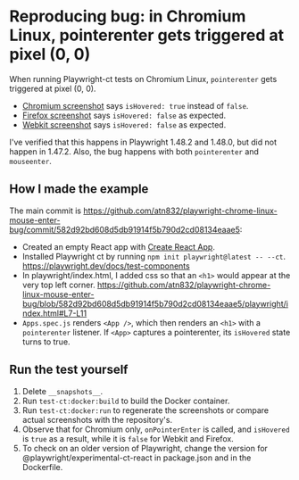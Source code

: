 # Reproducing bug: in Chromium Linux, pointerenter gets triggered at pixel (0, 0)

When running Playwright-ct tests on Chromium Linux, `pointerenter` gets triggered at pixel (0, 0).

- [Chromium screenshot](https://github.com/atn832/playwright-chrome-linux-mouse-enter-bug/blob/main/__snapshots__/src/App.spec.js-snapshots/mouse-enter-1-chromium-linux.png) says `isHovered: true` instead of `false`.
- [Firefox screenshot](https://github.com/atn832/playwright-chrome-linux-mouse-enter-bug/blob/main/__snapshots__/src/App.spec.js-snapshots/mouse-enter-1-firefox-linux.png) says `isHovered: false` as expected.
- [Webkit screenshot](https://github.com/atn832/playwright-chrome-linux-mouse-enter-bug/blob/main/__snapshots__/src/App.spec.js-snapshots/mouse-enter-1-webkit-linux.png) says `isHovered: false` as expected.

I've verified that this happens in Playwright 1.48.2 and 1.48.0, but did not happen in 1.47.2. Also, the bug happens with both `pointerenter` and `mouseenter`.

## How I made the example

The main commit is https://github.com/atn832/playwright-chrome-linux-mouse-enter-bug/commit/582d92bd608d5db91914f5b790d2cd08134eaae5:

- Created an empty React app with [Create React App](https://github.com/facebook/create-react-app).
- Installed Playwright ct by running `npm init playwright@latest -- --ct`. https://playwright.dev/docs/test-components
- In playwright/index.html, I added css so that an `<h1>` would appear at the very top left corner. https://github.com/atn832/playwright-chrome-linux-mouse-enter-bug/blob/582d92bd608d5db91914f5b790d2cd08134eaae5/playwright/index.html#L7-L11
- `Apps.spec.js` renders `<App />`, which then renders an `<h1>`  with a `pointerenter` listener. If `<App>` captures a pointerenter, its `isHovered` state turns to true.

## Run the test yourself

1. Delete `__snapshots__`.
1. Run `test-ct:docker:build` to build the Docker container.
1. Run `test-ct:docker:run` to regenerate the screenshots or compare actual screenshots with the repository's.
1. Observe that for Chromium only, `onPointerEnter` is called, and `isHovered` is `true` as a result, while it is `false` for Webkit and Firefox.
1. To check on an older version of Playwright, change the version for @playwright/experimental-ct-react in package.json and in the Dockerfile.
